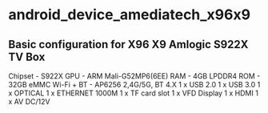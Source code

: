 # android_device_amediatech_x96x9
Basic configuration for X96 X9 Amlogic S922X TV Box
--
Chipset - S922X
GPU - ARM Mali-G52MP6(6EE)
RAM - 4GB LPDDR4
ROM - 32GB eMMC
Wi-Fi + BT - AP6256 2,4G/5G, BT 4.X
1 x USB 2.0
1 x USB 3.0
1 x OPTICAL
1 x ETHERNET 1000M
1 x TF card slot
1 x VFD Display
1 x HDMI
1 x AV
DC/12V
